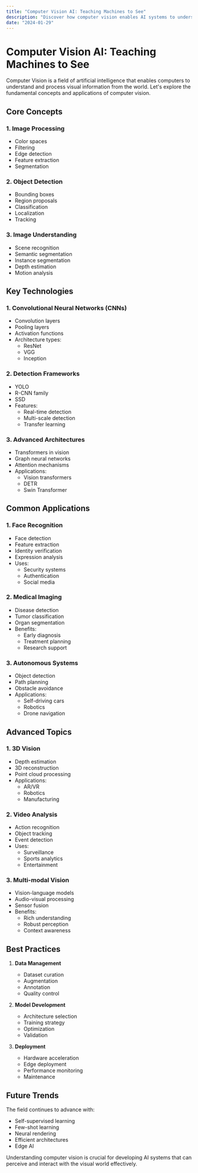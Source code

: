 ```yaml
---
title: "Computer Vision AI: Teaching Machines to See"
description: "Discover how computer vision enables AI systems to understand and interpret visual information from the world."
date: "2024-01-29"
---
```


# Computer Vision AI: Teaching Machines to See

Computer Vision is a field of artificial intelligence that enables computers to understand and process visual information from the world. Let's explore the fundamental concepts and applications of computer vision.

## Core Concepts

### 1. Image Processing
- Color spaces
- Filtering
- Edge detection
- Feature extraction
- Segmentation

### 2. Object Detection
- Bounding boxes
- Region proposals
- Classification
- Localization
- Tracking

### 3. Image Understanding
- Scene recognition
- Semantic segmentation
- Instance segmentation
- Depth estimation
- Motion analysis

## Key Technologies

### 1. Convolutional Neural Networks (CNNs)
- Convolution layers
- Pooling layers
- Activation functions
- Architecture types:
  - ResNet
  - VGG
  - Inception

### 2. Detection Frameworks
- YOLO
- R-CNN family
- SSD
- Features:
  - Real-time detection
  - Multi-scale detection
  - Transfer learning

### 3. Advanced Architectures
- Transformers in vision
- Graph neural networks
- Attention mechanisms
- Applications:
  - Vision transformers
  - DETR
  - Swin Transformer

## Common Applications

### 1. Face Recognition
- Face detection
- Feature extraction
- Identity verification
- Expression analysis
- Uses:
  - Security systems
  - Authentication
  - Social media

### 2. Medical Imaging
- Disease detection
- Tumor classification
- Organ segmentation
- Benefits:
  - Early diagnosis
  - Treatment planning
  - Research support

### 3. Autonomous Systems
- Object detection
- Path planning
- Obstacle avoidance
- Applications:
  - Self-driving cars
  - Robotics
  - Drone navigation

## Advanced Topics

### 1. 3D Vision
- Depth estimation
- 3D reconstruction
- Point cloud processing
- Applications:
  - AR/VR
  - Robotics
  - Manufacturing

### 2. Video Analysis
- Action recognition
- Object tracking
- Event detection
- Uses:
  - Surveillance
  - Sports analytics
  - Entertainment

### 3. Multi-modal Vision
- Vision-language models
- Audio-visual processing
- Sensor fusion
- Benefits:
  - Rich understanding
  - Robust perception
  - Context awareness

## Best Practices

1. **Data Management**
   - Dataset curation
   - Augmentation
   - Annotation
   - Quality control

2. **Model Development**
   - Architecture selection
   - Training strategy
   - Optimization
   - Validation

3. **Deployment**
   - Hardware acceleration
   - Edge deployment
   - Performance monitoring
   - Maintenance

## Future Trends

The field continues to advance with:
- Self-supervised learning
- Few-shot learning
- Neural rendering
- Efficient architectures
- Edge AI

Understanding computer vision is crucial for developing AI systems that can perceive and interact with the visual world effectively.
